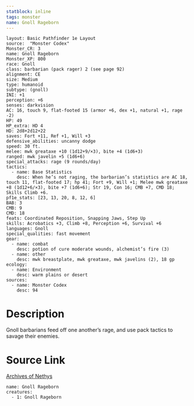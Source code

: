 ```yaml
---
statblock: inline
tags: monster
name: Gnoll Rageborn
---
```

```statblock
layout: Basic Pathfinder 1e Layout
source:  "Monster Codex"
Monster_CR: 3
name: Gnoll Rageborn
Monster_XP: 800
race: Gnoll
class: barbarian (pack rager) 2 (see page 92)
alignment: CE
size: Medium
type: humanoid
subtype: (gnoll)
INI: +1
perception: +6
senses: darkvision
AC: 16, touch 9, flat-footed 15 (armor +6, dex +1, natural +1, rage -2)
HP: 49
HP_extra: HD 4
HD: 2d8+2d12+22
saves: Fort +11, Ref +1, Will +3
defensive_abilities: uncanny dodge
speed: 30 ft.
melee: mwk greataxe +10 (1d12+9/×3), bite +4 (1d6+3)
ranged: mwk javelin +5 (1d6+6)
special_attacks: rage (9 rounds/day)
tactics:
  - name: Base Statistics
    desc: When he’s not raging, the barbarian’s statistics are AC 18, touch 11, flat-footed 17; hp 41; Fort +9, Will +1; Melee mwk greataxe +8 (1d12+6/×3), bite +7 (1d6+6); Str 19, Con 16; CMB +7, CMD 18; Skills Climb +6.
pf1e_stats: [23, 13, 20, 8, 12, 6]
BAB: 3
CMB: 9
CMD: 18
feats: Coordinated Reposition, Snapping Jaws, Step Up
skills: Acrobatics +3, Climb +8, Perception +6, Survival +6
languages: Gnoll
special_qualities: fast movement
gear:
  - name: combat
    desc: potion of cure moderate wounds, alchemist’s fire (3)
  - name: other
    desc: mwk breastplate, mwk greataxe, mwk javelins (2), 18 gp
ecology:
  - name: Environment
    desc: warm plains or desert
sources:
  - name: Monster Codex
    desc: 94
```
# Description
Gnoll barbarians feed off one another’s rage, and use pack tactics to savage their enemies.
# Source Link
[Archives of Nethys](https://aonprd.com/MonsterDisplay.aspx?ItemName=Gnoll%20Rageborn)
```encounter-table
name: Gnoll Rageborn
creatures:
  - 1: Gnoll Rageborn
```
